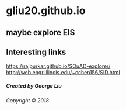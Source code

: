 # gliu20.github.io

## maybe explore EIS

## Interesting links
https://rajpurkar.github.io/SQuAD-explorer/<br>
http://web.engr.illinois.edu/~cchen156/SID.html

##### Created by George Liu
###### Copyright &copy; 2018
